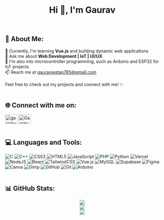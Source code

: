 # <h1 align="center">Hi 👋, I'm Gaurav</h1>
<br>

## 💫 About Me:
🔭 Currently, I'm learning **Vue.js** and building dynamic web applications <br>
💬 Ask me about **Web Development | IoT | UI/UX** <br>
🔧 I'm also into microcontroller programming, such as Arduino and ESP32 for IoT projects <br>
📫 Reach me at gauravjagtap765@gmail.com <br><br>
Feel free to check out my projects and connect with me! ✨
<br><br>

## 🌐 Connect with me on:
<a href="https://linkedin.com/in/gaurav-jagtap-210738259" target="blank"><img align="center" src="https://raw.githubusercontent.com/rahuldkjain/github-profile-readme-generator/master/src/images/icons/Social/linked-in-alt.svg" alt="gaurav-jagtap-210738259" height="30" width="40" /></a>
<a href="https://twitter.com/GauravJagtap04" target="blank"><img align="center" src="https://raw.githubusercontent.com/rahuldkjain/github-profile-readme-generator/master/src/images/icons/Social/twitter.svg" alt="GauravJagtap04" height="30" width="40" /></a>
<br><br>

## 💻 Languages and Tools:
![C](https://img.shields.io/badge/c-%2300599C.svg?style=for-the-badge&logo=c&logoColor=white) ![C++](https://img.shields.io/badge/c++-%2300599C.svg?style=for-the-badge&logo=c%2B%2B&logoColor=white) ![CSS3](https://img.shields.io/badge/css3-%231572B6.svg?style=for-the-badge&logo=css3&logoColor=white) ![HTML5](https://img.shields.io/badge/html5-%23E34F26.svg?style=for-the-badge&logo=html5&logoColor=white) ![JavaScript](https://img.shields.io/badge/javascript-%23323330.svg?style=for-the-badge&logo=javascript&logoColor=%23F7DF1E) ![PHP](https://img.shields.io/badge/php-%23777BB4.svg?style=for-the-badge&logo=php&logoColor=white) ![Python](https://img.shields.io/badge/python-3670A0?style=for-the-badge&logo=python&logoColor=ffdd54) ![Vercel](https://img.shields.io/badge/vercel-%23000000.svg?style=for-the-badge&logo=vercel&logoColor=white) ![NodeJS](https://img.shields.io/badge/node.js-6DA55F?style=for-the-badge&logo=node.js&logoColor=white) ![React](https://img.shields.io/badge/react-%2320232a.svg?style=for-the-badge&logo=react&logoColor=%2361DAFB) ![TailwindCSS](https://img.shields.io/badge/tailwindcss-%2338B2AC.svg?style=for-the-badge&logo=tailwind-css&logoColor=white) ![Vue.js](https://img.shields.io/badge/vue.js-%2335495e.svg?style=for-the-badge&logo=vuedotjs&logoColor=%234FC08D) ![MySQL](https://img.shields.io/badge/mysql-4479A1.svg?style=for-the-badge&logo=mysql&logoColor=white) ![Supabase](https://img.shields.io/badge/Supabase-3ECF8E?style=for-the-badge&logo=supabase&logoColor=white) ![Figma](https://img.shields.io/badge/figma-%23F24E1E.svg?style=for-the-badge&logo=figma&logoColor=white) ![Canva](https://img.shields.io/badge/Canva-%2300C4CC.svg?style=for-the-badge&logo=Canva&logoColor=white) ![Gimp](https://img.shields.io/badge/Gimp-657D8B?style=for-the-badge&logo=gimp&logoColor=FFFFFF) ![GitHub](https://img.shields.io/badge/github-%23121011.svg?style=for-the-badge&logo=github&logoColor=white) ![Git](https://img.shields.io/badge/git-%23F05033.svg?style=for-the-badge&logo=git&logoColor=white) ![Arduino](https://img.shields.io/badge/-Arduino-00979D?style=for-the-badge&logo=Arduino&logoColor=white)
<br><br>

## 📊 GitHub Stats:
<div align="center"> 

![](https://github-readme-stats.vercel.app/api?username=GauravJagtap04&theme=highcontrast&hide_border=true&include_all_commits=false&count_private=true)<br/>
![](https://github-readme-streak-stats.herokuapp.com/?user=GauravJagtap04&theme=highcontrast&hide_border=true)<br/>
![](https://github-readme-stats.vercel.app/api/top-langs/?username=GauravJagtap04&theme=highcontrast&hide_border=true&include_all_commits=false&count_private=true&layout=compact)
</div>

<!-- Proudly created with GPRM ( https://gprm.itsvg.in ) -->
